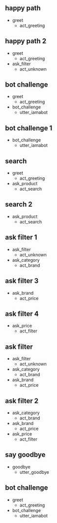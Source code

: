 ## happy path
* greet
  - act_greeting

## happy path 2
* greet
  - act_greeting
* ask_filter
  - act_unknown

## bot challenge
* greet
  - act_greeting
* bot_challenge
  - utter_iamabot

## bot challenge 1
* bot_challenge
  - utter_iamabot

## search
* greet
  - act_greeting
* ask_product
  - act_search

## search 2
* ask_product
  - act_search

## ask filter 1
* ask_filter
  - act_unknown
* ask_category
  - act_brand

## ask filter 3
* ask_brand
  - act_price

## ask filter 4
* ask_price
  - act_filter

## ask filter
* ask_filter
  - act_unknown
* ask_category
  - act_brand
* ask_brand
  - act_price

## ask filter 2
* ask_category
  - act_brand
* ask_brand
  - act_price
* ask_price
  - act_filter

## say goodbye
* goodbye
  - utter_goodbye

## bot challenge
* greet
  - act_greeting
* bot_challenge
  - utter_iamabot
